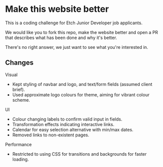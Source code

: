 # Make this website better

This is a coding challenge for Etch Junior Developer job applicants.

We would like you to fork this repo, make the website better and open a PR that describes what has been done and why it's better.

There's no right answer, we just want to see what you're interested in.

## Changes

Visual
* Kept styling of navbar and logo, and text/form fields (assumed client brief). 
* Used approximate logo colours for theme, aiming for vibrant colour scheme.  

UI
* Colour changing labels to confirm valid input in fields.
* Transformation effects indicating interactive links.
* Calendar for easy selection alternative with min/max dates.
* Removed links to non-existent pages. 

Performance
* Restricted to using CSS for transitions and backgrounds for faster loading.

